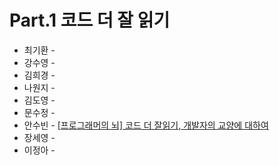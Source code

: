 # Part.1 코드 더 잘 읽기

- 최기환 - []()
- 강수영 - []()
- 김희경 - []()
- 나원지 - []()
- 김도영 - []()
- 문수정 - []()
- 안수빈 - [[프로그래머의 뇌] 코드 더 잘읽기, 개발자의 교양에 대하여](https://velog.io/@jejupalette/%ED%94%84%EB%A1%9C%EA%B7%B8%EB%9E%98%EB%A8%B8%EC%9D%98-%EB%87%8C-%EC%BD%94%EB%93%9C-%EB%8D%94-%EC%9E%98%EC%9D%BD%EA%B8%B0-%EA%B0%9C%EB%B0%9C%EC%9E%90%EC%9D%98-%EA%B5%90%EC%96%91%EC%97%90-%EB%8C%80%ED%95%98%EC%97%AC)
- 장세영 - []()
- 이정아 - []()
